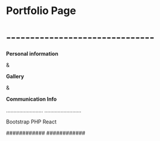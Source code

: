 # Portfolio Page
# -------------------------------

 **Personal information**
 
 &
 
 **Gallery**
 
 &
 
 **Communication Info**
 
 .........................
 .........................
 
 Bootstrap 
 PHP 
 React 
 
 
 ############
 ############
